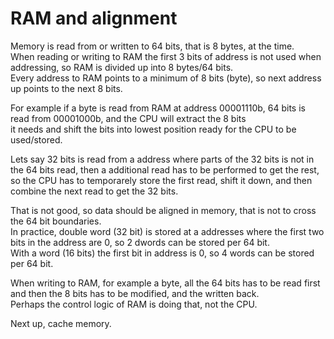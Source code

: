 # RAM and alignment
Memory is read from or written to 64 bits, that is 8 bytes, at the time. <br>
When reading or writing to RAM the first 3 bits of address is not used when addressing, so RAM is divided up into 8 bytes/64 bits. <br>
Every address to RAM points to a minimum of 8 bits (byte), so next address up points to the next 8 bits.

For example if a byte is read from RAM at address 00001110b, 64 bits is read from 00001000b, and the CPU will extract the 8 bits <br>
it needs and shift the bits into lowest position ready for the CPU to be used/stored.

Lets say 32 bits is read from a address where parts of the 32 bits is not in the 64 bits read, then a additional read has to be performed
to get the rest, so the CPU has to temporarely store the first read, shift it down, and then combine the next read to get the 32 bits. 

That is not good, so data should be aligned in memory, that is not to cross the 64 bit boundaries. <br>
In practice, double word (32 bit) is stored at a addresses where the first two bits in the address are 0, so 2 dwords can be stored per 64 bit. <br> 
With a word (16 bits) the first bit in address is 0, so 4 words can be stored per 64 bit.

When writing to RAM, for example a byte, all the 64 bits has to be read first and then the 8 bits has to be modified, and the written back. <br>
Perhaps the control logic of RAM is doing that, not the CPU.

Next up, cache memory.
